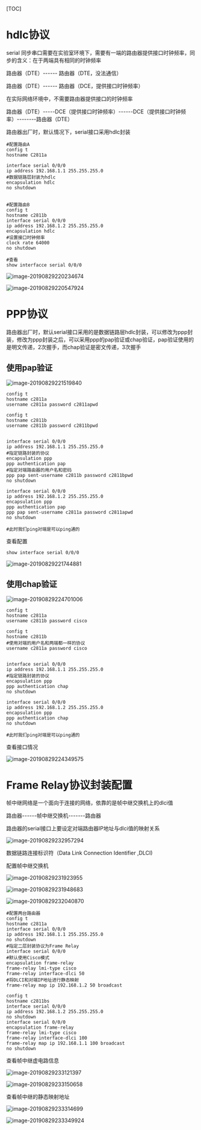 [TOC]

# hdlc协议

serial 同步串口需要在实验室环境下，需要有一端的路由器提供接口时钟频率，同步的含义：在于两端具有相同的时钟频率

路由器（DTE）------ 路由器（DTE，没法通信）

路由器（DTE）------ 路由器（DCE，提供接口时钟频率）



在实际网络环境中，不需要路由器提供接口的时钟频率

路由器（DTE）-----DCE（提供接口时钟频率）------DCE（提供接口时钟频率）--------路由器（DTE）



路由器出厂时，默认情况下，serial接口采用hdlc封装

```shell
#配置路由A
config t
hostname C2811a

interface serial 0/0/0
ip address 192.168.1.1 255.255.255.0
#数据链路层封装为hdlc
encapsulation hdlc
no shutdown


#配置路由B
config t
hostname c2811b
interface serial 0/0/0
ip address 192.168.1.2 255.255.255.0
encapsulation hdlc
#设置接口时钟频率
clock rate 64000
no shutdown
```



```shell
#查看
show interfacce serial 0/0/0
```

![image-20190829220234674](/Users/chenyansong/Documents/note/images/computeNetwork/image-20190829220234674.png)

![image-20190829220547924](/Users/chenyansong/Documents/note/images/computeNetwork/image-20190829220547924.png)



# PPP协议

路由器出厂时，默认serial接口采用的是数据链路层hdlc封装，可以修改为ppp封装，修改为ppp封装之后，可以采用ppp的pap验证或chap验证，pap验证使用的是明文传递，2次握手，而chap验证是密文传递，3次握手

## 使用pap验证

![image-20190829221519840](/Users/chenyansong/Documents/note/images/computeNetwork/image-20190829221519840.png)



```shell
config t
hostname c2811a
username c2811a password c2811apwd

config t
hostname c2811b
username c2811b password c2811bpwd


interface serial 0/0/0
ip address 192.168.1.1 255.255.255.0
#指定链路封装的协议
encapsulation ppp
ppp authentication pap
#指定对端路由器的用户名和密码
ppp pap sent-username c2811b password c2811bpwd
no shutdown

interface serial 0/0/0
ip address 192.168.1.2 255.255.255.0
encapsulation ppp
ppp authentication pap
ppp pap sent-username c2811a password c2811apwd
no shutdown

#此时我们ping对端是可以ping通的
```

查看配置

```shell
show interface serial 0/0/0
```

![image-20190829221744881](/Users/chenyansong/Documents/note/images/computeNetwork/image-20190829221744881.png)



## 使用chap验证

![image-20190829224701006](/Users/chenyansong/Documents/note/images/computeNetwork/image-20190829224701006.png)

```shell
config t
hostname c2811a
username c2811b password cisco

config t
hostname c2811b
#使用对端的用户名和两端都一样的协议
username c2811a password cisco


interface serial 0/0/0
ip address 192.168.1.1 255.255.255.0
#指定链路封装的协议
encapsulation ppp
ppp authentication chap
no shutdown

interface serial 0/0/0
ip address 192.168.1.2 255.255.255.0
encapsulation ppp
ppp authentication chap
no shutdown

#此时我们ping对端是可以ping通的
```

查看接口情况

![image-20190829224349575](/Users/chenyansong/Documents/note/images/computeNetwork/image-20190829224349575.png)



# Frame Relay协议封装配置

帧中继网络是一个面向于连接的网络，依靠的是帧中继交换机上的dlci值

路由器------帧中继交换机-------路由器

路由器的serial接口上要设定对端路由器IP地址与dlci值的映射关系

![image-20190829232957294](/Users/chenyansong/Documents/note/images/computeNetwork/image-20190829232957294.png)

数据链路连接标识符（Data Link Connection Identifier ,DLCI)

配置帧中继交换机

![image-20190829231923955](/Users/chenyansong/Documents/note/images/computeNetwork/image-20190829231923955.png)

![image-20190829231948683](/Users/chenyansong/Documents/note/images/computeNetwork/image-20190829231948683.png)

![image-20190829232040870](/Users/chenyansong/Documents/note/images/computeNetwork/image-20190829232040870.png)


```shell
#配置两台路由器
config t
hostname c2811a
interface serial 0/0/0
ip address 192.168.1.1 255.255.255.0
no shutdown
#指定二层封装协议为Frame Relay
interface serial 0/0/0
#默认使用Cisco模式
encapsulation frame-relay
frame-relay lmi-type cisco
frame-relay interface-dlci 50
#将DLCI和对端IP地址进行静态映射
frame-relay map ip 192.168.1.2 50 broadcast

config t
hostname c2811bs
interface serial 0/0/0
ip address 192.168.1.2 255.255.255.0
no shutdown
interface serial 0/0/0
encapsulation frame-relay
frame-relay lmi-type cisco
frame-relay interface-dlci 100
frame-relay map ip 192.168.1.1 100 broadcast
no shutdown
```



查看帧中继虚电路信息

![image-20190829233121397](/Users/chenyansong/Documents/note/images/computeNetwork/image-20190829233121397.png)

![image-20190829233150658](/Users/chenyansong/Documents/note/images/computeNetwork/image-20190829233150658.png)

查看帧中继的静态映射地址

![image-20190829233314699](/Users/chenyansong/Documents/note/images/computeNetwork/image-20190829233314699.png)

![image-20190829233349924](/Users/chenyansong/Documents/note/images/computeNetwork/image-20190829233349924.png)